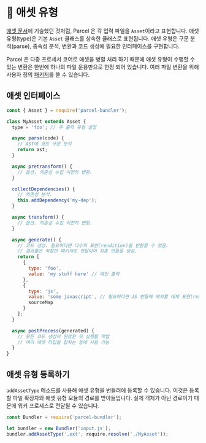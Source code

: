 # 📝 애셋 유형

[애셋 문서](assets.html)에 기술했던 것처럼, Parcel 은 각 입력 파일을 `Asset`이라고 표현합니다. 애셋 유형(type)은 기본 `Asset` 클래스를 상속한 클래스로 표현됩니다. 애셋 유형은 구문 분석(parse), 종속성 분석, 변환과 코드 생성에 필요한 인터페이스를 구현합니다.

Parcel 은 다중 프로세서 코어로 애셋을 병렬 처리 하기 때문에 애셋 유형이 수행할 수 있는 변환은 한번에 하나의 파일 운용만으로 한정 되어 있습니다. 여러 파일 변환을 위해 사용자 정의 [패키저](packagers.html)를 쓸 수 있습니다.

## 애셋 인터페이스

```javascript
const { Asset } = require('parcel-bundler');

class MyAsset extends Asset {
  type = 'foo'; // 주 출력 유형 설정

  async parse(code) {
    // AST에 코드 구문 분석
    return ast;
  }

  async pretransform() {
    // 옵션. 의존성 수집 이전의 변환.
  }

  collectDependencies() {
    // 의존성 분석.
    this.addDependency('my-dep');
  }

  async transform() {
    // 옵션. 의존성 수집 이전의 변환.
  }

  async generate() {
    // 코드 생성. 필요하다면 다수의 표현(rendition)을 반환할 수 있음.
    // 결과물은 적절한 패키저로 전달되어 최종 번들을 생성.
    return [
      {
        type: 'foo',
        value: 'my stuff here' // 메인 출력
      },
      {
        type: 'js',
        value: 'some javascript', // 필요하다면 JS 번들에 배치할 대체 표현(rendition)
        sourceMap
      }
    ];
  }

  async postProcess(generated) {
    // 모든 코드 생성이 완료된 뒤 실행될 작업
    // 여러 애셋 타입을 합치는 등에 사용 가능
  }
}
```

## 애셋 유형 등록하기

`addAssetType` 메소드를 사용해 애셋 유형을 번들러에 등록할 수 있습니다. 이것은 등록할 파일 확장자와 애셋 유형 모듈의 경로를 받아들입니다. 실제 객체가 아닌 경로이기 때문에 워커 프로세스로 전달될 수 있습니다.

```javascript
const Bundler = require('parcel-bundler');

let bundler = new Bundler('input.js');
bundler.addAssetType('.ext', require.resolve('./MyAsset'));
```
